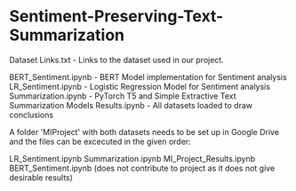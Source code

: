 # Sentiment-Preserving-Text-Summarization

Dataset Links.txt - Links to the dataset used in our project.

BERT_Sentiment.ipynb - BERT Model implementation for Sentiment analysis
LR_Sentiment.ipynb - Logistic Regression Model for Sentiment analysis
Summarization.ipynb - PyTorch T5 and Simple Extractive Text Summarization Models
Results.ipynb - All datasets loaded to draw conclusions

A folder 'MIProject' with both datasets needs to be set up in Google Drive and the files can be excecuted in the given order:

LR_Sentiment.ipynb
Summarization.ipynb
MI_Project_Results.ipynb  
BERT_Sentiment.ipynb (does not contribute to project as it does not give desirable results)
